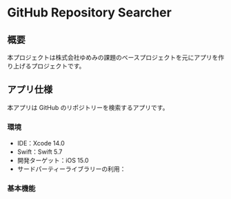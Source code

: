 # GitHub Repository Searcher

  

## 概要

  

本プロジェクトは株式会社ゆめみの課題のベースプロジェクトを元にアプリを作り上げるプロジェクトです。

  

## アプリ仕様

  

本アプリは GitHub のリポジトリーを検索するアプリです。

 

### 環境

- IDE：Xcode 14.0
- Swift：Swift 5.7
- 開発ターゲット：iOS 15.0
- サードパーティーライブラリーの利用：


### 基本機能
